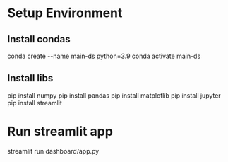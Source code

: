 # Setup Environment

## Install condas
conda create --name main-ds python=3.9
conda activate main-ds

## Install libs
pip install numpy
pip install pandas
pip install matplotlib
pip install jupyter
pip install streamlit

# Run streamlit app
streamlit run dashboard/app.py
